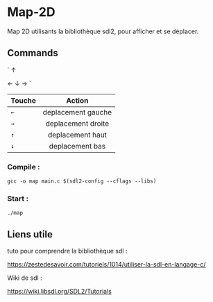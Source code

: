 # Map-2D
Map 2D utilisants la bibliothèque sdl2, pour afficher et se déplacer.

## Commands
`
  ↑

← ↓ →
`

| Touche        | Action        |
| ------------- |:-------------:|
| `←`           | deplacement gauche |
| `→`           | deplacement droite |
| `↑`            | deplacement haut   |
| `↓`            | deplacement bas    |
### Compile :
```
gcc -o map main.c $(sdl2-config --cflags --libs)
```
### Start :
```
./map
```

## Liens utile
tuto pour comprendre la bibliothèque sdl :

https://zestedesavoir.com/tutoriels/1014/utiliser-la-sdl-en-langage-c/

Wiki de sdl :

https://wiki.libsdl.org/SDL2/Tutorials
